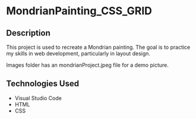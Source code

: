 # MondrianPainting_CSS_GRID

## Description
This project is used to recreate a Mondrian painting. The goal is to practice my skills in web development, particularly in layout design.

Images folder has an mondrianProject.jpeg file for a demo picture.

## Technologies Used
- Visual Studio Code
- HTML
- CSS

